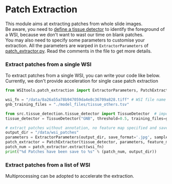# Patch Extraction
This module aims at extracting patches from whole slide images.  
Be aware, you need to [define a tissue detector](../tissue_detection/tissue_detector.md) to identify the foreground of a WSI, because we don't want to wast our time on blank patches.   
You may also need to specify some parameters to customise your extraction. All the parameters are warped in ```ExtractorParameters``` of [patch_extractor.py](../../src/patch_extraction/patch_extractor.py). Read the comments in the file to get more details. 

### Extract patches from a single WSI
To extract patches from a single WSI, you can write your code like below.    
Currently, we don't provide acceleration for single case patch extraction
```python
from WSItools.patch_extraction import ExtractorParameters, PatchExtractor

wsi_fn = "/data/8a26a55a78b947059da4e8c36709a828.tiff" # WSI file name
gnb_training_files = "./model_files/tissue_others.tsv"

from src.tissue_detection.tissue_detector import TissueDetector  # import dependent packages
tissue_detector = TissueDetector("GNB", threshold=0.5, training_files=gnb_training_files)

# extract patches without annotation, no feature map specified and save patches to '.jpg'
output_dir = "/data/wsi_patches"
parameters = ExtractorParameters(output_dir, save_format='.jpg', sample_cnt=-1)
patch_extractor = PatchExtractor(tissue_detector, parameters, feature_map=None, annotations=None)
patch_num = patch_extractor.extract(wsi_fn)
print("%d Patches have been save to %s" % (patch_num, output_dir))
```

### Extract patches from a list of WSI
Multiprocessing can be adopted to accelerate the extraction.
```python

```















